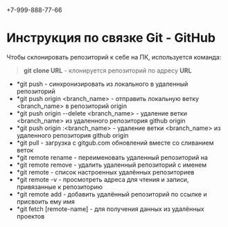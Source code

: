 +7-999-888-77-66
# Инструкция по связке Git - GitHub

Чтобы склонировать репозиторий к себе на ПК, используется команда: 
> **git clone URL** - клонируется репозиторий по адресу **URL** 

* *git push - синхронизировать из локального в удаленный репозиторий 
* *git push origin <branch_name> - отправить локальную ветку <branch_name> в репозиторий origin
* *git push origin --delete <branch_name> - удаление ветки <branch_name> из удаленного репозитория github origin
* *git push origin :<branch_name> - удаление ветки <branch_name> из удаленного репозитория github origin
* *git pull - загрузка с gitgub.com обновлений вместе со сливанием веток
* *git remote rename <name> - переименовать удаленный репозиторий на <name>
* *git remote remove <name> - удалить удаленный репозиторий с именем <name>
* *git remote - список настроенных удалённых репозиториев
* *git remote -v - просмотреть адреса для чтения и записи, привязанные к репозиторию
* *git remote add <name> <url> - добавить удалённый репозиторий по ссылке <url> и присвоить ему имя <name>
* *git fetch [remote-name] - для получения данных из удалённых проектов

